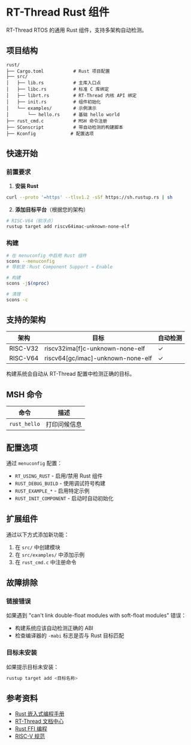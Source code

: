 # RT-Thread Rust 组件

RT-Thread RTOS 的通用 Rust 组件，支持多架构自动检测。

## 项目结构

```
rust/
├── Cargo.toml           # Rust 项目配置
├── src/
│   ├── lib.rs           # 主库入口点
│   ├── libc.rs          # 标准 C 库绑定
│   ├── librt.rs         # RT-Thread 内核 API 绑定
│   ├── init.rs          # 组件初始化
│   └── examples/        # 示例演示
│       └── hello.rs     # 基础 hello world
├── rust_cmd.c           # MSH 命令注册
├── SConscript           # 带自动检测的构建脚本
├── Kconfig             # 配置选项
```

## 快速开始

### 前置要求

1. **安装 Rust**
```bash
curl --proto '=https' --tlsv1.2 -sSf https://sh.rustup.rs | sh
```

2. **添加目标平台**（根据您的架构）
```bash
# RISC-V64（软浮点）
rustup target add riscv64imac-unknown-none-elf

```

### 构建

```bash
# 在 menuconfig 中启用 Rust 组件
scons --menuconfig
# 导航至：Rust Component Support → Enable

# 构建
scons -j$(nproc)

# 清理
scons -c
```

## 支持的架构

| 架构 | 目标 | 自动检测 |
|------|------|----------|
| RISC-V32 | riscv32ima[f]c-unknown-none-elf | ✓ |
| RISC-V64 | riscv64[gc/imac]-unknown-none-elf | ✓ |

构建系统会自动从 RT-Thread 配置中检测正确的目标。

## MSH 命令

| 命令 | 描述 |
|------|------|
| `rust_hello` | 打印问候信息 |

## 配置选项

通过 `menuconfig` 配置：

- `RT_USING_RUST` - 启用/禁用 Rust 组件
- `RUST_DEBUG_BUILD` - 使用调试符号构建
- `RUST_EXAMPLE_*` - 启用特定示例
- `RUST_INIT_COMPONENT` - 启动时自动初始化


## 扩展组件

通过以下方式添加新功能：

1. 在 `src/` 中创建模块
2. 在 `src/examples/` 中添加示例
3. 在 `rust_cmd.c` 中注册命令

## 故障排除

### 链接错误

如果遇到 "can't link double-float modules with soft-float modules" 错误：
- 构建系统应该自动检测正确的 ABI
- 检查编译器的 `-mabi` 标志是否与 Rust 目标匹配

### 目标未安装

如果提示目标未安装：
```bash
rustup target add <目标名称>
```

## 参考资料

- [Rust 嵌入式编程手册](https://docs.rust-embedded.org/)
- [RT-Thread 文档中心](https://www.rt-thread.org/document/site/)
- [Rust FFI 编程](https://doc.rust-lang.org/nomicon/ffi.html)
- [RISC-V 规范](https://riscv.org/technical/specifications/)
